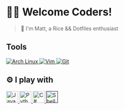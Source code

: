 # 🐱‍👓 Welcome Coders!

> 👾 I'm Matt, a Rice && Dotfiles enthusiast

## Tools  
<div>
    <a href="https://archlinux.org/">
        <img alt ="Arch Linux" src= "https://img.shields.io/badge/Arch_Linux-1793D1?style=for-the-badge&logo=arch-linux&logoColor=white">
    </a>
    <a href="https://www.vim.org/">
        <img alt="Vim" src= "https://img.shields.io/badge/VIM-%2311AB00.svg?&style=for-the-badge&logo=vim&logoColor=white">
    </a>
    <a href="https://git-scm.com/">
        <img alt="Git" src= "https://img.shields.io/badge/GIT-E44C30?style=for-the-badge&logo=git&logoColor=white">
    </a>
</div>

## ⚙ I play with

<div>
    <a href="https://www.javascript.com/">
        <img alt="JavaScript" width="32em" height="32em" src="https://cdn.jsdelivr.net/gh/devicons/devicon/icons/javascript/javascript-original.svg">
    </a>
    <a href="https://www.python.org/">
        <img alt="Python" width="32em" height="32em" src="https://cdn.jsdelivr.net/gh/devicons/devicon/icons/python/python-original.svg">
    </a> 
    <a href="https://dotnet.microsoft.com/">
        <img alt="C#" width="32em" height="32em" src="./assets/cplusplus">
    </a> 
    <a href="">
        <img alt="Shell Scripting" width="32em" height="32em" src="./assets/bash">
    </a> 
</div> 
